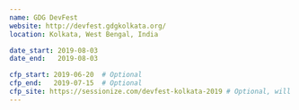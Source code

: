 ```yaml
---
name: GDG DevFest
website: http://devfest.gdgkolkata.org/
location: Kolkata, West Bengal, India

date_start: 2019-08-03
date_end:   2019-08-03

cfp_start: 2019-06-20  # Optional
cfp_end:   2019-07-15  # Optional
cfp_site: https://sessionize.com/devfest-kolkata-2019 # Optional, will default to website
---
```

